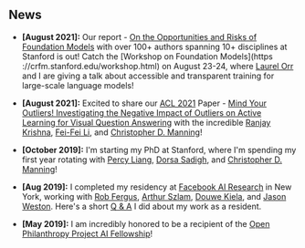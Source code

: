 ## News
- **[August 2021]:** Our report - [On the Opportunities and Risks of Foundation Models](https://arxiv.org/abs/2108.07258)
with over 100+ authors spanning 10+ disciplines at Stanford is out! Catch the [Workshop on Foundation Models](https
://crfm.stanford.edu/workshop.html) on August 23-24, where [Laurel Orr](https://cs.stanford.edu/people/lorr1/) and I
 are giving a talk about accessible and transparent training for large-scale language models!

- **[August 2021]:** Excited to share our [ACL 2021](https://2021.aclweb.org/) Paper - [Mind Your Outliers! Investigating the Negative Impact of Outliers on Active Learning for Visual Question Answering](https://arxiv.org/abs/2107.02331) with the incredible [Ranjay Krishna](http://www.ranjaykrishna.com/index.html), [Fei-Fei Li](https://profiles.stanford.edu/fei-fei-li), and [Christopher D. Manning](https://nlp.stanford.edu/manning/)! 

- **[October 2019]:** I'm starting my PhD at Stanford, where I'm spending my first year rotating with [Percy Liang](https://cs.stanford.edu/~pliang/), [Dorsa Sadigh](https://dorsa.fyi/), and [Christopher D. Manning](https://nlp.stanford.edu/manning/)!

- **[Aug 2019]:** I completed my residency at [Facebook AI Research](https://research.fb.com/category/facebook-ai-research/) in 
New York, working with [Rob Fergus](https://cs.nyu.edu/~fergus/pmwiki/pmwiki.php), 
[Arthur Szlam](https://scholar.google.com/citations?user=u3-FxUgAAAAJ&hl=en), 
[Douwe Kiela](https://douwekiela.github.io/), and [Jason Weston](http://www.thespermwhale.com/jaseweston/). Here's a
short [Q & A](https://research.fb.com/qa-with-facebook-ai-residents-tatiana-likhomanenko-and-siddharth-karamcheti/) I did about my work as a resident.

- **[May 2019]:** I am incredibly honored to be a recipient of the [Open Philanthropy Project AI Fellowship](https://www.openphilanthropy.org/focus/global-catastrophic-risks/potential-risks-advanced-artificial-intelligence/the-open-phil-ai-fellowship#Class)!
